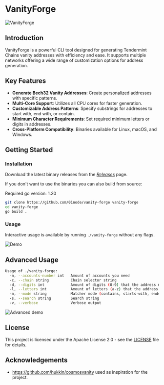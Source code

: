 # VanityForge
![VanityForge](https://vhs.charm.sh/vhs-328VUMdxvRha1adlp4fTx3.gif)
## Introduction
VanityForge is a powerful CLI tool designed for generating Tendermint Chains vanity addresses with efficiency and ease. It supports multiple networks offering a wide range of customization options for address generation.

## Key Features
- **Generate Bech32 Vanity Addresses**: Create personalized addresses with specific patterns.
- **Multi-Core Support**: Utilizes all CPU cores for faster generation.
- **Customizable Address Patterns**: Specify substrings for addresses to start with, end with, or contain.
- **Minimum Character Requirements**: Set required minimum letters or digits in addresses.
- **Cross-Platform Compatibility**: Binaries available for Linux, macOS, and Windows.

## Getting Started

### Installation
Download the latest binary releases from the [_Releases_](#) page.

If you don't want to use the binaries you can also build from source:

Required go version: 1.20
```bash
git clone https://github.com/01node/vanity-forge vanity-forge
cd vanity-forge
go build .
```

### Usage
Interactive usage is available by running `./vanity-forge` without any flags.

![Demo](https://vhs.charm.sh/vhs-NrMqJNbxgzBN7szFJA1yu.gif)


## Advanced Usage
```bash
Usage of ./vanity-forge:
  -n, --accounts-number int   Amount of accounts you need
  -c, --chain string          Chain selector string
  -d, --digits int            Amount of digits (0-9) that the address must contain
  -l, --letters int           Amount of letters (a-z) that the address must contain
  -m, --mode string           Matcher mode (contains, starts-with, ends-with, regex)
  -s, --search string         Search string
  -v, --verbose               Verbose output
```
![Advanced demo](https://vhs.charm.sh/vhs-2v4VLUIOfeCaiu8Lz4OpU3.gif)

## License
This project is licensed under the Apache License 2.0 - see the [LICENSE](LICENSE) file for details.

## Acknowledgements
- https://github.com/hukkin/cosmosvanity used as inspiration for the project.
